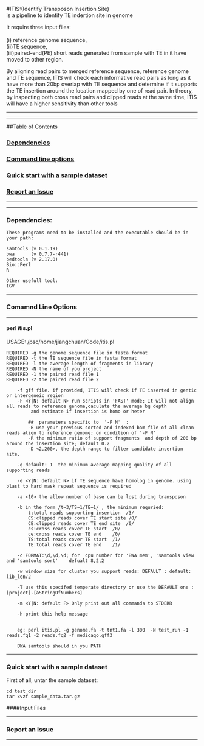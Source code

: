 #ITIS:(Identify Transposon Insertion Site)<br>
is a pipeline to identify TE indertion site in genome

It require three input files:<br>  	
	(i) reference genome sequence,<br> 
	(ii)TE sequence, <br>
	(iii)paired-end(PE) short reads generated from sample with TE in it have moved to other region.<br> 

By aligning read pairs to merged reference sequence, reference genome and TE sequence, ITIS will check each informative read pairs as long as it have more than 20bp overlap with TE sequence and determine if it supports the TE insertion around the location mapped by one of read pair.  In theory, by inspecting both cross read pairs and clipped reads at the same time, ITIS will have a higher sensitivity than other tools

---
---


##Table of Contents
### <a href="#dep">Dependencies</a><br>
### <a href="#cmd">Command line options</a>
### <a href="#qck">Quick start with a sample dataset</a>
### <a href="iss">Report an Issue</a>

---
---
### <a name="dep">Dependencies:

	These programs need to be installed and the executable should be in your path:
	
	samtools (v 0.1.19)
	bwa      (v 0.7.7-r441)
	bedtools (v 2.17.0)
	Bio::Perl
	R
	
	Other usefull tool:
	IGV
	
-------------

### <a name="cmd">Comamnd Line Options
--------------------

#### perl itis.pl	

USAGE:
    /psc/home/jiangchuan/Code/itis.pl  
	
	
	REQUIRED -g the genome sequence file in fasta format  
	REQUIRED -t the TE sequence file in fasta format  
	REQUIRED -l the average length of fragments in library  	
	REQUIRED -N the name of you project  
	REQUIRED -1 the paired read file 1  
	REQUIRED -2 the paired read file 2  	
		  
		-f gff file. if provided, ITIS will check if TE inserted in gentic or intergeneic region	 
		-F <Y|N: default N> run scripts in 'FAST' mode; It will not align all reads to reference genome,caculate the average bg depth 
		     and estimate if insertion is homo or heter
			
			##  parameters specific to  '-F N'  :
			-B use your previous sorted and indexed bam file of all clean reads align to reference genome; on condition of '-F N'
			-R the minimum ratio of support fragments  and depth of 200 bp around the insertion site; default 0.2
			-D <2,200>, the depth range to filter candidate insertion site. 

		-q default: 1  the minimum average mapping quality of all supporting reads

		-e <Y|N: default N> if TE sequence have homolog in genome. using blast to hard mask repeat sequence is required
		
		-a <10> the allow number of base can be lost during transposon

		-b in the form /t=3/TS=1/TE=1/ , the minimum requried:
			t:total reads supporting insertion  /3/
			CS:clipped reads cover TE start site /0/
			CE:clipped reads cover TE end site  /0/
			cs:cross reads cover TE start  /0/
			ce:cross reads cover TE end    /0/
			TS:total reads cover TE start  /1/
			TE:total reads cover TE end    /1/
		
		-c FORMAT:\d,\d,\d; for  cpu number for 'BWA mem', 'samtools view'  and 'samtools sort'    defualt 8,2,2
		
		-w window size for cluster you support reads: DEFAULT : default: lib_len/2
		
		-T use this specifed temperate directory or use the DEFAULT one :[project].[aStringOfNumbers]
		
		-m <Y|N: default F> Only print out all commands to STDERR
	         
		-h print this help message    

	
		eg: perl itis.pl -g genome.fa -t tnt1.fa -l 300  -N test_run -1 reads.fq1 -2 reads.fq2 -f medicago.gff3 

		BWA samtools should in you PATH


-------------

### <a name="#qck">Quick start with a sample dataset

First of all, untar the sample dataset:      
 
    cd test_dir
    tar xvzf sample_data.tar.gz     

####Input Files  

-------------

### <a name="#iss">Report an Issue

-----------




